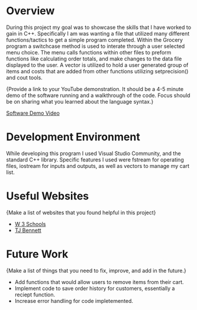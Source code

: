 # Overview

During this project my goal was to showcase the skills that I have worked to gain in C++. 
Specifically I am was wanting a file that utilized many different functions/tactics to get a simple program completed.
Within the Grocery program a switchcase method is used to interate through a user selected menu choice.
The menu calls functions within other files to preform functions like calculating order totals, and make changes to the data file displayed to the user.
A vector is utilized to hold a user generated group of items and costs that are added from other functions utilizing setprecision() and cout tools.


{Provide a link to your YouTube demonstration. It should be a 4-5 minute demo of the software running and a walkthrough of the code. Focus should be on sharing what you learned about the language syntax.}

[Software Demo Video](http://youtube.link.goes.here)

# Development Environment

While developing this program I used Visual Studio Community, and the standard C++ library.
Specific features I used were fstream for operating files, iostream for inputs and outputs, as well as vectors to manage my cart list.

# Useful Websites

{Make a list of websites that you found helpful in this project}

- [W 3 Schools](https://www.w3schools.com/)
- [TJ Bennett](https://www.youtube.com/watch?v=0Q0LRCH98fw)

# Future Work

{Make a list of things that you need to fix, improve, and add in the future.}

- Add functions that would allow users to remove items from their cart.
- Implement code to save order history for customers, essentially a reciept function.
- Increase error handling for code impletemented.
